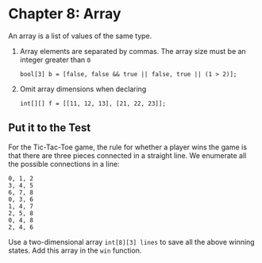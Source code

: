 # Chapter 8: Array



An array is a list of values of the same type.

1. Array elements are separated by commas. The array size must be an integer greater than `0`

    ```solidity
    bool[3] b = [false, false && true || false, true || (1 > 2)];
    ```

2. Omit array dimensions when declaring

    ```solidity
    int[][] f = [[11, 12, 13], [21, 22, 23]];    
    ```


##  Put it to the Test

For the Tic-Tac-Toe game, the rule for whether a player wins the game is that there are three pieces connected in a straight line. We enumerate all the possible connections in a line:

```
0, 1, 2
3, 4, 5
6, 7, 8
0, 3, 6
1, 4, 7
2, 5, 8
0, 4, 8
2, 4, 6
```

Use a two-dimensional array `int[8][3] lines` to save all the above winning states. Add this array in the `win` function.